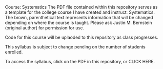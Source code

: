 Course: Systematics
The PDF file contained within this repository serves as a template for the college course I have created and instruct: Systematics. The brown, parenthetical text represents information that will be changed depending on where the course is taught. Please ask Justin M. Bernstein (original author) for permission for use.

Code for this course will be uplaoded to this repository as class progresses.

This syllabus is subject to change pending on the number of students enrolled.

To access the syllabus, click on the PDF in this repository, or CLICK HERE.

